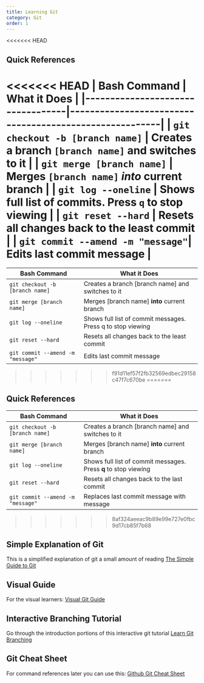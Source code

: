 ```yaml
---
title: Learning Git
category: Git
order: 1
---
```

<<<<<<< HEAD
## Quick References
<<<<<<< HEAD
| Bash Command                     | What it Does                                           |
|----------------------------------|--------------------------------------------------------|
| `git checkout -b [branch name]`  | Creates a branch `[branch name]` and switches to it    |
| `git merge [branch name]`        | Merges `[branch name]` ___into___ current branch       |
| `git log --oneline`              | Shows full list of commits. Press `q` to stop viewing  |
| `git reset --hard`               | Resets all changes back to the least commit            |
| `git commit --amend -m "message"`| Edits last commit message                              |
=======
| Bash Command | What it Does |
| --- | --- |
| `git checkout -b [branch name]`  | Creates a branch [branch name] and switches to it |
| `git merge [branch name]`        | Merges [branch name] __into__ current branch |
| `git log --oneline` | Shows full list of commit messages. Press q to stop viewing | 
| `git reset --hard` | Resets all changes back to the least commit |
| `git commit --amend -m "message"` | Edits last commit message |
>>>>>>> f91d11ef57f2fb32569edbec29158c47f7c670be
=======
## Quick References  

| Bash Command | What it Does |  
| --- | --- |  
| `git checkout -b [branch name]`  | Creates a branch [branch name] and switches to it |  
| `git merge [branch name]`        | Merges [branch name] __into__ current branch |  
| `git log --oneline` | Shows full list of commit messages. Press **q** to stop viewing |   
| `git reset --hard` | Resets all changes back to the last commit |   
| `git commit --amend -m "message"` | Replaces last commit message with message |  
>>>>>>> 8af324aeeac9b89e99e727e0fbc9d17cb85f7b68

## Simple Explanation of Git
This is a simplified explanation of git a small amount of reading
[The Simple Guide to Git](https://rogerdudler.github.io/git-guide/)

## Visual Guide
For the visual learners: [Visual Git Guide](https://marklodato.github.io/visual-git-guide/index-en.html)

## Interactive Branching Tutorial
Go through the introduction portions of this interactive git tutorial
[Learn Git Branching](https://learngitbranching.js.org/?locale=en_US)

## Git Cheat Sheet
For command references later you can use this: [Github Git Cheat Sheet](https://github.github.com/training-kit/downloads/github-git-cheat-sheet.pdf)